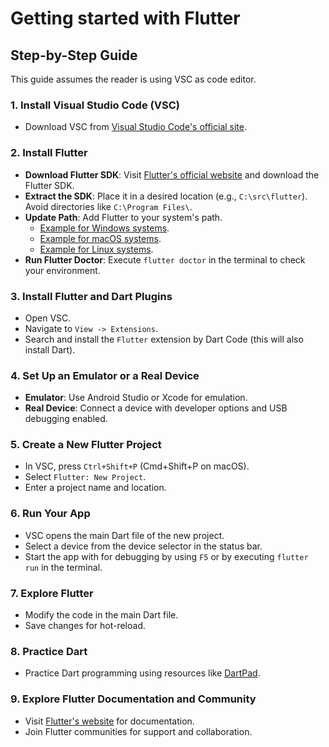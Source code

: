 # Getting started with Flutter

## Step-by-Step Guide

This guide assumes the reader is using VSC as code editor.

### 1. Install Visual Studio Code (VSC)

- Download VSC from [Visual Studio Code's official site](https://code.visualstudio.com/).

### 2. Install Flutter

- **Download Flutter SDK**: Visit [Flutter's official website](https://flutter.dev) and download the Flutter SDK.
- **Extract the SDK**: Place it in a desired location (e.g., `C:\src\flutter`). Avoid directories like `C:\Program Files\`.
- **Update Path**: Add Flutter to your system's path.
  - [Example for Windows systems](https://www.codecademy.com/article/install-flutter-sdk-on-windows).
  - [Example for macOS systems](https://www.codecademy.com/article/install-flutter-sdk-for-mac).
  - [Example for Linux systems](https://stackoverflow.com/questions/73019725/how-to-install-flutter-on-linux-mint).
- **Run Flutter Doctor**: Execute `flutter doctor` in the terminal to check your environment.

### 3. Install Flutter and Dart Plugins

- Open VSC.
- Navigate to `View -> Extensions`.
- Search and install the `Flutter` extension by Dart Code (this will also install Dart).

### 4. Set Up an Emulator or a Real Device

- **Emulator**: Use Android Studio or Xcode for emulation.
- **Real Device**: Connect a device with developer options and USB debugging enabled.

### 5. Create a New Flutter Project

- In VSC, press `Ctrl+Shift+P` (Cmd+Shift+P on macOS).
- Select `Flutter: New Project`.
- Enter a project name and location.

### 6. Run Your App

- VSC opens the main Dart file of the new project.
- Select a device from the device selector in the status bar.
- Start the app with for debugging by using `F5` or by executing `flutter run` in the terminal.

### 7. Explore Flutter

- Modify the code in the main Dart file.
- Save changes for hot-reload.

### 8. Practice Dart

- Practice Dart programming using resources like [DartPad](https://dartpad.dev/).

### 9. Explore Flutter Documentation and Community

- Visit [Flutter's website](https://docs.flutter.dev/) for documentation.
- Join Flutter communities for support and collaboration.
